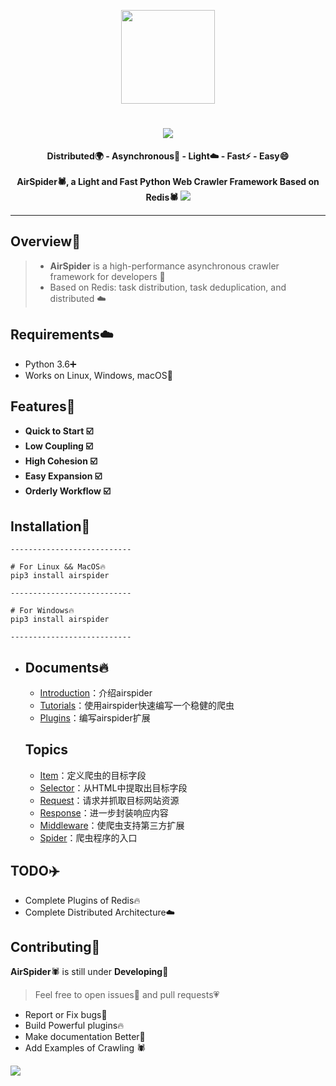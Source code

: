 <p align="center">
    <img src="https://picreso.oss-cn-beijing.aliyuncs.com/airs.png" width="150px">
    <h1 align="center">
        <img src="http://picreso.oss-cn-beijing.aliyuncs.com/font.png" />
    </h1>
    <p align="center" style="font-weight:bold">
        Distributed🌍  -  Asynchronous🏃  -  Light☁️  -  Fast⚡️ - Easy😄
      <br>
       <br>
     		AirSpider🕷️, a Light and Fast Python Web Crawler Framework Based on Redis🕷️
      <img src="http://picreso.oss-cn-beijing.aliyuncs.com/airdemo.png">
</p>    



---

## Overview👀

> + **AirSpider** is a high-performance asynchronous crawler framework for developers 🚀
> + Based on Redis: task distribution, task deduplication, and distributed ☁️
>

## Requirements☁️

- Python 3.6➕
- Works on Linux, Windows, macOS🍎

## Features🌲

+ **Quick to Start ☑️**
+ **Low Coupling ☑️**
+ **High Cohesion ☑️**
+ **Easy Expansion ☑️**
+ **Orderly Workflow ☑️**

## Installation🔨

``` shell
---------------------------

# For Linux && MacOS🔥
pip3 install airspider

---------------------------

# For Windows🔥
pip3 install airspider

---------------------------
```

+ ## Documents🔥

  + [Introduction](Docs/introduction.md)：介绍airspider
  + [Tutorials](Docs/tutorials.md)：使用airspider快速编写一个稳健的爬虫
  + [Plugins](Docs/plugins.md)：编写airspider扩展

  ## Topics

  - [Item](Docs/topics/item.md)：定义爬虫的目标字段
  - [Selector](Docs/topics/selector.md)：从HTML中提取出目标字段
  - [Request](Docs/topics/request.md)：请求并抓取目标网站资源
  - [Response](Docs/topics/response.md)：进一步封装响应内容
  - [Middleware](Docs/topics/middleware.md)：使爬虫支持第三方扩展
  - [Spider](Docs/topics/spider.md)：爬虫程序的入口

## TODO✈️

+ Complete Plugins of Redis🔥
+ Complete Distributed Architecture☁️

## Contributing👬

**AirSpider**🕷️ is still under **Developing**🔨

> Feel free to open issues💬 and pull requests💗

- Report or Fix bugs🌈
- Build Powerful plugins🔥
- Make documentation Better📖
- Add Examples of Crawling 🕷️

![](http://picreso.oss-cn-beijing.aliyuncs.com/monkey.jpg)
